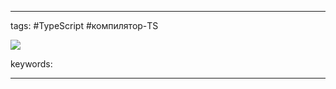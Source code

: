 ____

tags: #TypeScript #компилятор-TS 

![](https://www.youtube.com/watch?v=IMAUTJbk9ns)

keywords:

_____

